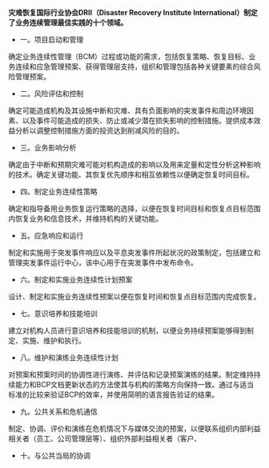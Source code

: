 **灾难恢复国际行业协会DRII（Disaster Recovery Institute International）制定了业务连续管理最佳实践的十个领域。**

* 一。项目启动和管理

确定业务连续性管理（BCM）过程或功能的需求，包括恢复策略、恢复目标、业务连续和应急管理预案、获得管理层支持，组织和管理包括各种关键要素的综合风险管理预案。

* 二。风险评估和控制

确定可能造成机构及其设施中断和灾难、具有负面影响的突发事件和周边环境因素、以及事件可能造成的损失、防止或减少潜在损失影响的控制措施。提供成本效益分析以调整控制措施方面的投资达到削减风险的目的。

* 三。业务影响分析

确定由于中断和预期灾难可能对机构造成的影响以及用来定量和定性分析这种影响的技术。确定关键功能、其恢复优先顺序和相互依赖性以便确定恢复时间目标。

* 四。制定业务连续性策略

确定和指导备用业务恢复运行策略的选择，以便在恢复时间目标和恢复点目标范围内恢复业务和信息技术，并维持机构的关键功能。

* 五。应急响应和运行

制定和实施用于突发事件响应以及平息突发事件所起状况的政策制定，包括建立和管理突发事件运行中心，该中心用于在突发事件中发布命令。

* 六。制定和实施业务连续性计划预案

设计、制定和实施业务连续性预案以便在恢复时间和恢复点目标范围内完成恢复。

* 七。意识培养和技能培训

建立对机构人员进行意识培养和技能培训的机制，以便业务持续预案能够得到制定、实施、维护和执行。

* 八。维护和演练业务连续性计划

对预案和预案时间的协调性进行演练、并评估和记录预案演练的结果。制定维持持续能力和BCP文档更新状态的方法使其与机构的策略方向保持一致。通过与适当标准的比较来验证BCP的效率，并使用简明的语言报告验证的结果。

* 九。公共关系和危机通信

制定、协调、评价和演练在危机情况下与媒体交流的预案，以便联系组织内部利益相关者（员工、公司管理层等）、组织外部利益相关者（客户、

* 十。与公共当局的协调



